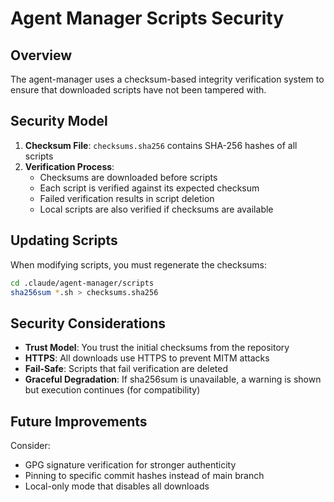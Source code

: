 # Agent Manager Scripts Security

## Overview

The agent-manager uses a checksum-based integrity verification system to ensure that downloaded scripts have not been tampered with.

## Security Model

1. **Checksum File**: `checksums.sha256` contains SHA-256 hashes of all scripts
2. **Verification Process**:
   - Checksums are downloaded before scripts
   - Each script is verified against its expected checksum
   - Failed verification results in script deletion
   - Local scripts are also verified if checksums are available

## Updating Scripts

When modifying scripts, you must regenerate the checksums:

```bash
cd .claude/agent-manager/scripts
sha256sum *.sh > checksums.sha256
```

## Security Considerations

- **Trust Model**: You trust the initial checksums from the repository
- **HTTPS**: All downloads use HTTPS to prevent MITM attacks
- **Fail-Safe**: Scripts that fail verification are deleted
- **Graceful Degradation**: If sha256sum is unavailable, a warning is shown but execution continues (for compatibility)

## Future Improvements

Consider:
- GPG signature verification for stronger authenticity
- Pinning to specific commit hashes instead of main branch
- Local-only mode that disables all downloads